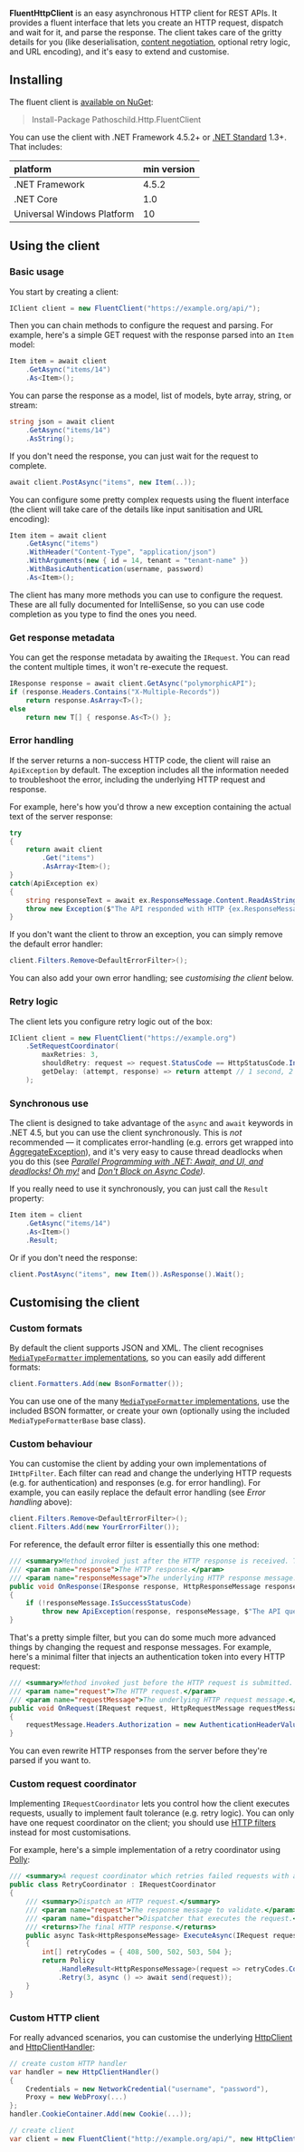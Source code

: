 **FluentHttpClient** is an easy asynchronous HTTP client for REST APIs. It provides a fluent
interface that lets you create an HTTP request, dispatch and wait for it, and parse the response.
The client takes care of the gritty details for you (like deserialisation, [content negotiation][],
optional retry logic, and URL encoding), and it's easy to extend and customise.

## Installing
The fluent client is [available on NuGet][Pathoschild.Http.FluentClient]:
> Install-Package Pathoschild.Http.FluentClient

You can use the client with .NET Framework 4.5.2+ or [.NET Standard][] 1.3+. That
includes:

| platform                    | min version |
| :-------------------------- | :---------- |
| .NET Framework              | 4.5.2       |
| .NET Core                   | 1.0         |
| Universal Windows Platform  | 10          |

## Using the client
### Basic usage
You start by creating a client:

```c#
IClient client = new FluentClient("https://example.org/api/");
```

Then you can chain methods to configure the request and parsing. For example, here's a simple GET
request with the response parsed into an `Item` model:
```c#
Item item = await client
    .GetAsync("items/14")
    .As<Item>();
```

You can parse the response as a model, list of models, byte array, string, or stream:
```c#
string json = await client
    .GetAsync("items/14")
    .AsString();
```

If you don't need the response, you can just wait for the request to complete.
```c#
await client.PostAsync("items", new Item(..));
```

You can configure some pretty complex requests using the fluent interface (the client will take
care of the details like input sanitisation and URL encoding):
```c#
Item item = await client
    .GetAsync("items")
    .WithHeader("Content-Type", "application/json")
    .WithArguments(new { id = 14, tenant = "tenant-name" })
    .WithBasicAuthentication(username, password)
    .As<Item>();
```

The client has many more methods you can use to configure the request. These are all fully
documented for IntelliSense, so you can use code completion as you type to find the ones you need.

### Get response metadata
You can get the response metadata by awaiting the `IRequest`. You can read the content multiple
times, it won't re-execute the request.
```c#
IResponse response = await client.GetAsync("polymorphicAPI");
if (response.Headers.Contains("X-Multiple-Records"))
    return response.AsArray<T>();
else
    return new T[] { response.As<T>() };
```

### Error handling
If the server returns a non-success HTTP code, the client will raise an `ApiException` by default.
The exception includes all the information needed to troubleshoot the error, including the
underlying HTTP request and response.

For example, here's how you'd throw a new exception containing the actual text of the server
response:
```c#
try
{
    return await client
        .Get("items")
        .AsArray<Item>();
}
catch(ApiException ex)
{
    string responseText = await ex.ResponseMessage.Content.ReadAsStringAsync();
    throw new Exception($"The API responded with HTTP {ex.ResponseMessage.StatusCode}: {responseText}");
}
```

If you don't want the client to throw an exception, you can simply remove the default error handler:
```c#
client.Filters.Remove<DefaultErrorFilter>();
```

You can also add your own error handling; see _customising the client_ below.

### Retry logic
The client lets you configure retry logic out of the box:
```c#
IClient client = new FluentClient("https://example.org")
    .SetRequestCoordinator(
        maxRetries: 3,
        shouldRetry: request => request.StatusCode == HttpStatusCode.InternalServerError,
        getDelay: (attempt, response) => return attempt // 1 second, 2 seconds, then 3 seconds
    );
```

### Synchronous use
The client is designed to take advantage of the `async` and `await` keywords in .NET 4.5, but
you can use the client synchronously. This is *not* recommended — it complicates error-handling
(e.g. errors get wrapped into [AggregateException][]), and it's very easy to cause thread deadlocks
when you do this (see _[Parallel Programming with .NET: Await, and UI, and deadlocks! Oh my!][]_
and _[Don't Block on Async Code][])._

If you really need to use it synchronously, you can just call the `Result` property:
```c#
Item item = client
    .GetAsync("items/14")
    .As<Item>()
    .Result;
```

Or if you don't need the response:

```c#
client.PostAsync("items", new Item()).AsResponse().Wait();
```

## Customising the client
### Custom formats
By default the client supports JSON and XML. The client recognises
[`MediaTypeFormatter` implementations][MediaTypeFormatter], so you can easily add different formats:
```c#
client.Formatters.Add(new BsonFormatter());
```

You can use one of the many [`MediaTypeFormatter` implementations][], use the included BSON
formatter, or create your own (optionally using the included `MediaTypeFormatterBase` base class).

### Custom behaviour
You can customise the client by adding your own implementations of `IHttpFilter`. Each filter
can read and change the underlying HTTP requests (e.g. for authentication) and responses (e.g. for
error handling). For example, you can easily replace the default error handling (see _Error
handling_ above):
```c#
client.Filters.Remove<DefaultErrorFilter>();
client.Filters.Add(new YourErrorFilter());
```

For reference, the default error filter is essentially this one method:
```c#
/// <summary>Method invoked just after the HTTP response is received. This method can modify the incoming HTTP response.</summary>
/// <param name="response">The HTTP response.</param>
/// <param name="responseMessage">The underlying HTTP response message.</param>
public void OnResponse(IResponse response, HttpResponseMessage responseMessage)
{
    if (!responseMessage.IsSuccessStatusCode)
        throw new ApiException(response, responseMessage, $"The API query failed with status code {responseMessage.StatusCode}: {responseMessage.ReasonPhrase}");
}
```

That's a pretty simple filter, but you can do some much more advanced things by changing the request and response messages. For example, here's a minimal filter that injects an authentication token into every HTTP request:
```c#
/// <summary>Method invoked just before the HTTP request is submitted. This method can modify the outgoing HTTP request.</summary>
/// <param name="request">The HTTP request.</param>
/// <param name="requestMessage">The underlying HTTP request message.</param>
public void OnRequest(IRequest request, HttpRequestMessage requestMessage)
{
    requestMessage.Headers.Authorization = new AuthenticationHeaderValue("token", "...");
}
```

You can even rewrite HTTP responses from the server before they're parsed if you want to.

### Custom request coordinator
Implementing `IRequestCoordinator` lets you control how the client executes requests, usually to
implement fault tolerance (e.g. retry logic). You can only have one request coordinator on the
client; you should use [HTTP filters](#custom-behaviour) instead for most customisations.

For example, here's a simple implementation of a retry coordinator using [Polly](https://github.com/App-vNext/Polly):
```c#
/// <summary>A request coordinator which retries failed requests with a delay between each attempt.</summary>
public class RetryCoordinator : IRequestCoordinator
{
    /// <summary>Dispatch an HTTP request.</summary>
    /// <param name="request">The response message to validate.</param>
    /// <param name="dispatcher">Dispatcher that executes the request.</param>
    /// <returns>The final HTTP response.</returns>
    public async Task<HttpResponseMessage> ExecuteAsync(IRequest request, Func<IRequest, Task<HttpResponseMessage>> dispatcher)
    {
        int[] retryCodes = { 408, 500, 502, 503, 504 };
        return Policy
            .HandleResult<HttpResponseMessage>(request => retryCodes.Contains((int)request.StatusCode))
            .Retry(3, async () => await send(request));
    }
}
```

### Custom HTTP client
For really advanced scenarios, you can customise the underlying [HttpClient][] and
[HttpClientHandler][]:
```c#
// create custom HTTP handler
var handler = new HttpClientHandler()
{
    Credentials = new NetworkCredential("username", "password"),
    Proxy = new WebProxy(...)
};
handler.CookieContainer.Add(new Cookie(...));

// create client
var client = new FluentClient("http://example.org/api/", new HttpClient(handler));
```

[.NET Standard]: https://docs.microsoft.com/en-us/dotnet/articles/standard/library
[Parallel Programming with .NET: Await, and UI, and deadlocks! Oh my!]: http://blogs.msdn.com/b/pfxteam/archive/2011/01/13/10115163.aspx
[Don't Block on Async Code]: http://blog.stephencleary.com/2012/07/dont-block-on-async-code.html
[`MediaTypeFormatter` implementations]: https://www.nuget.org/packages?q=MediaTypeFormatter

[AggregateException]: http://msdn.microsoft.com/en-us/library/system.aggregateexception.aspx
[HttpClient]: https://msdn.microsoft.com/en-us/library/system.net.http.httpclient.aspx
[HttpClientHandler]: http://msdn.microsoft.com/en-us/library/system.net.http.httpclienthandler.aspx
[MediaTypeFormatter]: http://msdn.microsoft.com/en-us/library/system.net.http.formatting.mediatypeformatter.aspx

[Json.NET]: http://james.newtonking.com/projects/json-net.aspx
[BSON]: https://en.wikipedia.org/wiki/BSON
[content negotiation]: http://en.wikipedia.org/wiki/Content_negotiation
[JSON]: https://en.wikipedia.org/wiki/JSON
[JSONP]: https://en.wikipedia.org/wiki/JSONP

[IClient]: https://github.com/Pathoschild/Pathoschild.FluentHttpClient/blob/master/Client/IClient.cs#L6
[IRequest]: https://github.com/Pathoschild/Pathoschild.FluentHttpClient/blob/master/Client/IRequest.cs#L12

[Pathoschild.Http.FluentClient]: https://nuget.org/packages/Pathoschild.Http.FluentClient
